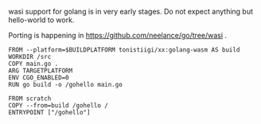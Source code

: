 wasi support for golang is in very early stages. Do not expect anything but hello-world to work.

Porting is happening in https://github.com/neelance/go/tree/wasi .

```
FROM --platform=$BUILDPLATFORM tonistiigi/xx:golang-wasm AS build
WORKDIR /src
COPY main.go .
ARG TARGETPLATFORM
ENV CGO_ENABLED=0
RUN go build -o /gohello main.go

FROM scratch
COPY --from=build /gohello /
ENTRYPOINT ["/gohello"]
```
